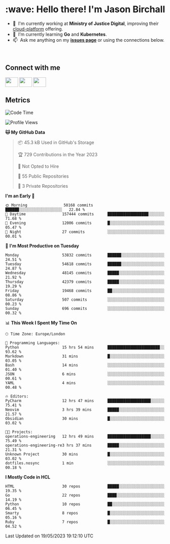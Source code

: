 <h1 align="left" id="jason-title">:wave: Hello there! I'm Jason Birchall</h1>

- :office: &nbsp;I'm currently working at **Ministry of Justice Digital**, improving their [cloud-platform](https://github.com/ministryofjustice/cloud-platform) offering.
- :seedling: &nbsp;I’m currently learning **Go** and **Kubernetes**.
- :mailbox: &nbsp;Ask me anything on my **[issues page]** or using the connections below.


<br>

<h2>Connect with me</h2>
<p>
<a href="https://twitter.com/jsonBirchall" target="blank"><img align="center" src="https://cdn.jsdelivr.net/npm/simple-icons@3.0.1/icons/twitter.svg" alt="" height="30" width="40" /></a>
<a href="https://keybase.io/json0" target="blank"><img align="center" src="https://cdn.jsdelivr.net/npm/simple-icons@3.0.1/icons/keybase.svg" alt="" height="30" width="40" /></a>
<a href="https://www.reddit.com/user/kakorate" target="blank"><img align="center" src="https://cdn.jsdelivr.net/npm/simple-icons@3.0.1/icons/reddit.svg" alt="" height="30" width="40" /></a>
</p>

<h2>Metrics</h2>

<!--START_SECTION:waka-->
![Code Time](http://img.shields.io/badge/Code%20Time-1%2C056%20hrs%2054%20mins-blue)

![Profile Views](http://img.shields.io/badge/Profile%20Views-0-blue)

**🐱 My GitHub Data** 

> 📦 45.3 kB Used in GitHub's Storage 
 > 
> 🏆 729 Contributions in the Year 2023
 > 
> 🚫 Not Opted to Hire
 > 
> 📜 55 Public Repositories 
 > 
> 🔑 3 Private Repositories 
 > 
**I'm an Early 🐤** 

```text
🌞 Morning                50168 commits       ██████░░░░░░░░░░░░░░░░░░░   22.84 % 
🌆 Daytime                157444 commits      ██████████████████░░░░░░░   71.68 % 
🌃 Evening                12006 commits       █░░░░░░░░░░░░░░░░░░░░░░░░   05.47 % 
🌙 Night                  27 commits          ░░░░░░░░░░░░░░░░░░░░░░░░░   00.01 % 
```
📅 **I'm Most Productive on Tuesday** 

```text
Monday                   53832 commits       ██████░░░░░░░░░░░░░░░░░░░   24.51 % 
Tuesday                  54618 commits       ██████░░░░░░░░░░░░░░░░░░░   24.87 % 
Wednesday                48145 commits       █████░░░░░░░░░░░░░░░░░░░░   21.92 % 
Thursday                 42379 commits       █████░░░░░░░░░░░░░░░░░░░░   19.29 % 
Friday                   19468 commits       ██░░░░░░░░░░░░░░░░░░░░░░░   08.86 % 
Saturday                 507 commits         ░░░░░░░░░░░░░░░░░░░░░░░░░   00.23 % 
Sunday                   696 commits         ░░░░░░░░░░░░░░░░░░░░░░░░░   00.32 % 
```


📊 **This Week I Spent My Time On** 

```text
🕑︎ Time Zone: Europe/London

💬 Programming Languages: 
Python                   15 hrs 54 mins      ███████████████████████░░   93.62 % 
Markdown                 31 mins             █░░░░░░░░░░░░░░░░░░░░░░░░   03.05 % 
Bash                     14 mins             ░░░░░░░░░░░░░░░░░░░░░░░░░   01.40 % 
JSON                     6 mins              ░░░░░░░░░░░░░░░░░░░░░░░░░   00.61 % 
YAML                     4 mins              ░░░░░░░░░░░░░░░░░░░░░░░░░   00.48 % 

🔥 Editors: 
PyCharm                  12 hrs 47 mins      ███████████████████░░░░░░   75.41 % 
Neovim                   3 hrs 39 mins       █████░░░░░░░░░░░░░░░░░░░░   21.57 % 
Obsidian                 30 mins             █░░░░░░░░░░░░░░░░░░░░░░░░   03.02 % 

🐱‍💻 Projects: 
operations-engineering   12 hrs 49 mins      ███████████████████░░░░░░   75.49 % 
operations-engineering-re3 hrs 37 mins       █████░░░░░░░░░░░░░░░░░░░░   21.31 % 
Unknown Project          30 mins             █░░░░░░░░░░░░░░░░░░░░░░░░   03.02 % 
dotfiles.nosync          1 min               ░░░░░░░░░░░░░░░░░░░░░░░░░   00.18 % 
```

**I Mostly Code in HCL** 

```text
HTML                     30 repos            █████░░░░░░░░░░░░░░░░░░░░   19.35 % 
Go                       22 repos            ████░░░░░░░░░░░░░░░░░░░░░   14.19 % 
Python                   10 repos            ██░░░░░░░░░░░░░░░░░░░░░░░   06.45 % 
Smarty                   8 repos             █░░░░░░░░░░░░░░░░░░░░░░░░   05.16 % 
Ruby                     7 repos             █░░░░░░░░░░░░░░░░░░░░░░░░   04.52 % 
```




 Last Updated on 19/05/2023 19:12:10 UTC
<!--END_SECTION:waka-->

<!-- links -->

[issues page]: https://github.com/jasonBirchall/jasonBirchall/issues "jasonBirchall/issues"
